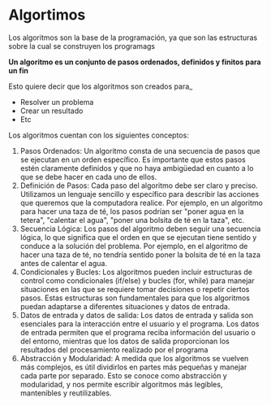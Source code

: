# Algortimos

Los algoritmos son la base de la programación, ya que son las estructuras sobre la cual se construyen los programags

**Un algoritmo es un conjunto de pasos ordenados, definidos y finitos para un fin**

Esto quiere decir que los algoritmos son creados para_
* Resolver un problema
* Crear un resultado
* Etc

Los algoritmos cuentan con los siguientes conceptos:
1. Pasos Ordenados: Un algoritmo consta de una secuencia de pasos que se ejecutan en un orden específico. Es importante que estos pasos estén claramente definidos y que no haya ambigüedad en cuanto a lo que se debe hacer en cada uno de ellos.
2. Definición de Pasos: Cada paso del algoritmo debe ser claro y preciso. Utilizamos un lenguaje sencillo y específico para describir las acciones que queremos que la computadora realice. Por ejemplo, en un algoritmo para hacer una taza de té, los pasos podrían ser "poner agua en la tetera", "calentar el agua", "poner una bolsita de té en la taza", etc.
3. Secuencia Lógica: Los pasos del algoritmo deben seguir una secuencia lógica, lo que significa que el orden en que se ejecutan tiene sentido y conduce a la solución del problema. Por ejemplo, en el algoritmo de hacer una taza de té, no tendría sentido poner la bolsita de té en la taza antes de calentar el agua.
4. Condicionales y Bucles: Los algoritmos pueden incluir estructuras de control como condicionales (if/else) y bucles (for, while) para manejar situaciones en las que se requiere tomar decisiones o repetir ciertos pasos. Estas estructuras son fundamentales para que los algoritmos puedan adaptarse a diferentes situaciones y datos de entrada.
5. Datos de entrada y datos de salida: Los datos de entrada y salida son esenciales para la interacción entre el usuario y el programa. Los datos de entrada permiten que el programa reciba información del usuario o del entorno, mientras que los datos de salida proporcionan los resultados del procesamiento realizado por el programa
6. Abstracción y Modularidad: A medida que los algoritmos se vuelven más complejos, es útil dividirlos en partes más pequeñas y manejar cada parte por separado. Esto se conoce como abstracción y modularidad, y nos permite escribir algoritmos más legibles, mantenibles y reutilizables.

